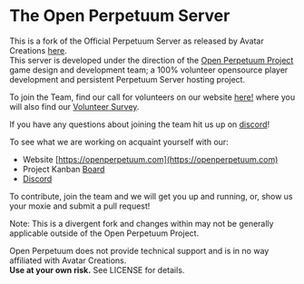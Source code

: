 # The Open Perpetuum Server
This is a fork of the Official Perpetuum Server as released by Avatar Creations [here](https://github.com/PerpetuumOnline/PerpetuumServer).  
This server is developed under the direction of the [Open Perpetuum Project](https://openperpetuum.com) game design and development team; a 100% volunteer opensource player development and persistent Perpetuum Server hosting project.

To join the Team, find our call for volunteers on our website [here!](https://openperpetuum.com/volunteer-tech) where you will also find our [Volunteer Survey](https://forms.gle/V7B5zNAFCFmSLLxt6).

If you have any questions about joining the team hit us up on [discord](https://discord.gg/e4gH9Ff)!

To see what we are working on acquaint yourself with our:
 - Website [https://openperpetuum.com](https://openperpetuum.com)
 - Project Kanban [Board](https://github.com/OpenPerpetuum/OP-Project)
 - [Discord](https://discord.gg/e4gH9Ff)

To contribute, join the team and we will get you up and running, or, show us your moxie and submit a pull request!

Note:
This is a divergent fork and changes within may not be generally applicable outside of the Open Perpetuum Project.  

Open Perpetuum does not provide technical support and is in no way affiliated with Avatar Creations.  
**Use at your own risk.**  See LICENSE for details.
